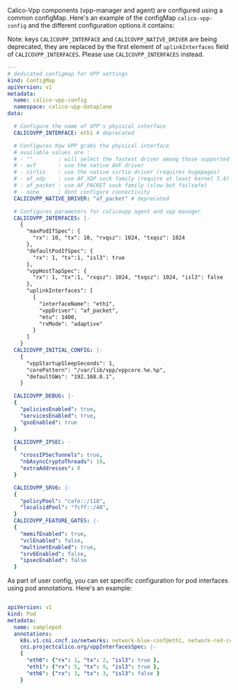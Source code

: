 Calico-Vpp components (vpp-manager and agent) are configured using a common configMap. Here's an example of the configMap `calico-vpp-config` and the different configuration options it contains:


Note: keys `CALICOVPP_INTERFACE` and `CALICOVPP_NATIVE_DRIVER` are being deprecated, they are replaced by the first element of `uplinkInterfaces` field of `CALICOVPP_INTERFACES`.
Please use `CALICOVPP_INTERFACES` instead.

```yaml
---
# dedicated configmap for VPP settings
kind: ConfigMap
apiVersion: v1
metadata:
  name: calico-vpp-config
  namespace: calico-vpp-dataplane
data:

  # Configure the name of VPP's physical interface
  CALICOVPP_INTERFACE: eth1 # deprecated

  # Configures how VPP grabs the physical interface
  # available values are :
  # - ""        : will select the fastest driver among those supported for this interface
  # - avf       : use the native AVF driver
  # - virtio    : use the native virtio driver (requires hugepages)
  # - af_xdp    : use AF_XDP sock family (require at least kernel 5.4)
  # - af_packet : use AF_PACKET sock family (slow but failsafe)
  # - none      : dont configure connectivity
  CALICOVPP_NATIVE_DRIVER: "af_packet" # deprecated

  # Configures parameters for calicovpp agent and vpp manager
  CALICOVPP_INTERFACES: |-
    {
      "maxPodIfSpec": {
        "rx": 10, "tx": 10, "rxqsz": 1024, "txqsz": 1024
      },
      "defaultPodIfSpec": {
        "rx": 1, "tx":1, "isl3": true
      },
      "vppHostTapSpec": {
        "rx": 1, "tx":1, "rxqsz": 1024, "txqsz": 1024, "isl3": false
      },
      "uplinkInterfaces": [
        {
          "interfaceName": "eth1",
          "vppDriver": "af_packet",
          "mtu": 1400,
          "rxMode": "adaptive"
        }
      ]
    }
  CALICOVPP_INITIAL_CONFIG: |-
    {
      "vppStartupSleepSeconds": 1,
      "corePattern": "/var/lib/vpp/vppcore.%e.%p",
      "defaultGWs": "192.168.0.1",
    }

  CALICOVPP_DEBUG: |-
  {
    "policiesEnabled": true,
    "servicesEnabled": true,
    "gsoEnabled": true
  }

  CALICOVPP_IPSEC: -
  {
    "crossIPSecTunnels": true,
    "nbAsyncCryptoThreads": 10,
    "extraAddresses": 0
  }

  CALICOVPP_SRV6: |-
  {
    "policyPool": "cafe::/118",
    "localsidPool": "fcff::/48",
  }
  CALICOVPP_FEATURE_GATES: |-
  {
    "memifEnabled": true,
    "vclEnabled": false,
    "multinetEnabled": true,
    "srv6Enabled": false,
    "ipsecEnabled": false
  }
```

As part of user config, you can set specific configuration for pod interfaces using pod annotations.
Here's an example:

```yaml

apiVersion: v1
kind: Pod
metadata:
  name: samplepod
  annotations:
    k8s.v1.cni.cncf.io/networks: network-blue-conf@eth1, network-red-conf@eth6
    cni.projectcalico.org/vppInterfacesSpec: |-
    {
      "eth0": {"rx": 1, "tx": 2, "isl3": true },
      "eth1": {"rx": 5, "tx": 9, "isl3": true },
      "eth6": {"rx": 3, "tx": 3, "isl3": false }
    }

```